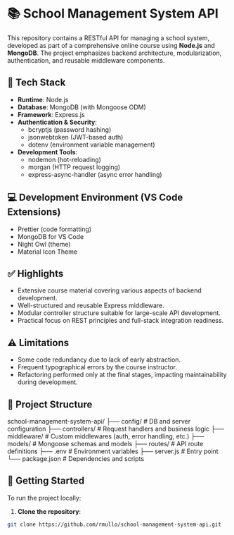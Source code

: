 # 📚 School Management System API

This repository contains a RESTful API for managing a school system, developed as part of a comprehensive online course using **Node.js** and **MongoDB**. The project emphasizes backend architecture, modularization, authentication, and reusable middleware components.

## 🚀 Tech Stack

- **Runtime**: Node.js
- **Database**: MongoDB (with Mongoose ODM)
- **Framework**: Express.js
- **Authentication & Security**:
  - bcryptjs (password hashing)
  - jsonwebtoken (JWT-based auth)
  - dotenv (environment variable management)
- **Development Tools**:
  - nodemon (hot-reloading)
  - morgan (HTTP request logging)
  - express-async-handler (async error handling)

## 💻 Development Environment (VS Code Extensions)

- Prettier (code formatting)
- MongoDB for VS Code
- Night Owl (theme)
- Material Icon Theme

## ✅ Highlights

- Extensive course material covering various aspects of backend development.
- Well-structured and reusable Express middleware.
- Modular controller structure suitable for large-scale API development.
- Practical focus on REST principles and full-stack integration readiness.

## ⚠️ Limitations

- Some code redundancy due to lack of early abstraction.
- Frequent typographical errors by the course instructor.
- Refactoring performed only at the final stages, impacting maintainability during development.

## 📁 Project Structure

school-management-system-api/ ├── config/ # DB and server configuration ├── controllers/ # Request handlers and business logic ├── middleware/ # Custom middlewares (auth, error handling, etc.) ├── models/ # Mongoose schemas and models ├── routes/ # API route definitions ├── .env # Environment variables ├── server.js # Entry point └── package.json # Dependencies and scripts


## 🧪 Getting Started

To run the project locally:

1. **Clone the repository**:
```bash
git clone https://github.com/rmullo/school-management-system-api.git
